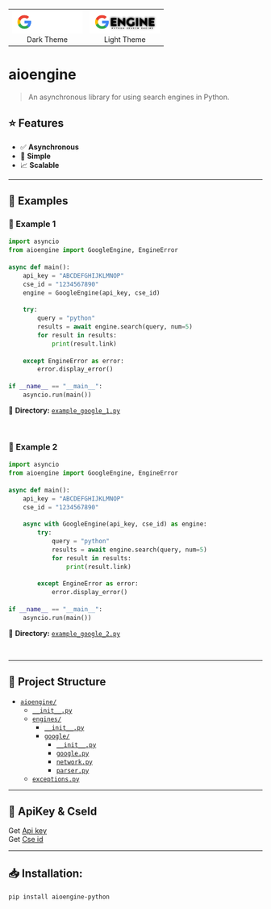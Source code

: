 
<p align="center">
  <table>
    <tr>
      <td align="center">
        <img src="https://raw.githubusercontent.com/KissmeBro/aioengine/refs/heads/main/theme_dark.png" alt="Dark Theme" style="width: 140px; height: auto;">
        <br>Dark Theme
      </td>
      <td align="center">
        <img src="https://raw.githubusercontent.com/KissmeBro/aioengine/refs/heads/main/theme_light.png" alt="Light Theme" style="width: 140px; height: auto;">
        <br>Light Theme
      </td>
    </tr>
  </table>
</p>

# aioengine  

> An asynchronous library for using search engines in Python.  

## ⭐ Features  
- ✅ **Asynchronous**  
- 🚀 **Simple**  
- 📈 **Scalable**  

---

## 📌 Examples  

### 🔹 Example 1  
```python
import asyncio
from aioengine import GoogleEngine, EngineError

async def main():
    api_key = "ABCDEFGHIJKLMNOP"
    cse_id = "1234567890"
    engine = GoogleEngine(api_key, cse_id)
    
    try:
        query = "python"
        results = await engine.search(query, num=5)
        for result in results:
            print(result.link)

    except EngineError as error:
        error.display_error()
        
if __name__ == "__main__":
    asyncio.run(main())
```
📂 **Directory:** [`example_google_1.py`](https://github.com/KissmeBro/aioengine/blob/main/examples/example_google_1.py)  

<br>

### 🔹 Example 2  
```python
import asyncio
from aioengine import GoogleEngine, EngineError

async def main():
    api_key = "ABCDEFGHIJKLMNOP"
    cse_id = "1234567890"
    
    async with GoogleEngine(api_key, cse_id) as engine:
        try:
            query = "python"
            results = await engine.search(query, num=5)
            for result in results:
                print(result.link)

        except EngineError as error:
            error.display_error()

if __name__ == "__main__":
    asyncio.run(main())
```
📂 **Directory:** [`example_google_2.py`](https://github.com/KissmeBro/aioengine/blob/main/examples/example_google_2.py)  

<br>

---

## 📂 Project Structure  
- [`aioengine/`](https://github.com/KissmeBro/aioengine/blob/main/aioengine)
  - [`__init__.py`](https://github.com/KissmeBro/aioengine/blob/main/aioengine/__init__.py)
  - [`engines/`](https://github.com/KissmeBro/aioengine/blob/main/aioengine/engines)
    - [`__init__.py`](https://github.com/KissmeBro/aioengine/blob/main/aioengine/engines/__init__.py)
    - [`google/`](https://github.com/KissmeBro/aioengine/blob/main/aioengine/engines/google)
      - [`__init__.py`](https://github.com/KissmeBro/aioengine/blob/main/aioengine/engines/google/__init__.py)
      - [`google.py`](https://github.com/KissmeBro/aioengine/blob/main/aioengine/engines/google/google.py)
      - [`network.py`](https://github.com/KissmeBro/aioengine/blob/main/aioengine/engines/google/network.py)
      - [`parser.py`](https://github.com/KissmeBro/aioengine/blob/main/aioengine/engines/google/parser.py)
  - [`exceptions.py`](https://github.com/KissmeBro/aioengine/blob/main/aioengine/exceptions.py)  

--- 

## 🔐 ApiKey & CseId
Get [Api key](https://developers.google.com/custom-search/v1/introduction)
<br>
Get [Cse id](https://programmablesearchengine.google.com/controlpanel/create)

---

## 📥 Installation:
```bash
pip install aioengine-python
```
